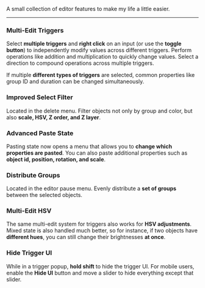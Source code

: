A small collection of editor features to make my life a little easier.

---

### <c-8BC81A>Multi-Edit Triggers</c>

Select <c-E7FFB2>**multiple triggers**</c> and <c-EBFFB2>**right click**</c> on an input (or use the <c-EFFFB2>**toggle button**</c>) to independently modify values across different triggers. Perform operations like addition and multiplication to quickly change values. Select a direction to compound operations across multiple triggers.

If multiple <c-F3FFB2>**different types of triggers**</c> are selected, common properties like group ID and duration can be changed simultaneously.

### <c-B6C81A>Improved Select Filter</c>

Located in the delete menu. Filter objects not only by group and color, but also <c-FFFDB2>**scale, HSV, Z order, and Z layer**</c>.

### <c-C8AE1A>Advanced Paste State</c>

Pasting state now opens a menu that allows you to <c-FFEDB2>**change which properties are pasted**</c>. You can also paste additional properties such as <c-FFE6B2>**object id, position, rotation, and scale**</c>.

### <c-C8821A>Distribute Groups</c>

Located in the editor pause menu. Evenly distribute a <c-FFD6B2>**set of groups**</c> between the selected objects.

### <c-C8561A>Multi-Edit HSV</c>

The same multi-edit system for triggers also works for <c-FFC8B2>**HSV adjustments**</c>. Mixed state is also handled much better, so for instance, if two objects have <c-FFC3B2>**different hues**</c>, you can still change their brightnesses <c-FFBEB2>**at once**</c>.

### <c-C82A1A>Hide Trigger UI</c>

While in a trigger popup, <c-FFB3B2>**hold shift**</c> to hide the trigger UI. For mobile users, enable the <c-FFB2B8>**Hide UI**</c> button and move a slider to hide everything except that slider.
